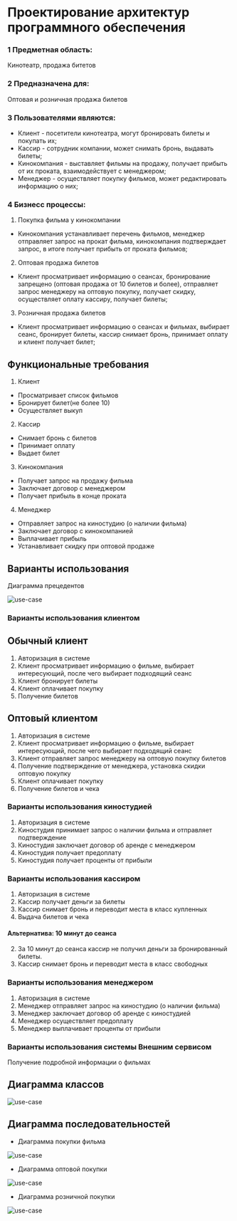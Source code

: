 # Проектирование архитектур программного обеспечения
### 1 Предметная область:
Кинотеатр, продажа битетов
### 2 Предназначена для:
Оптовая и розничная продажа билетов

### 3 Пользователями являются:

* Клиент - посетители кинотеатра, могут бронировать билеты и покупать их;
* Кассир - сотрудник компании, может снимать бронь, выдавать билеты;
* Кинокомпания - выставляет фильмы на продажу, получает прибыть от их проката, взаимодействует с менеджером;
* Менеджер - осуществляет покупку фильмов, может редактировать информацию о них;

### 4 Бизнесс процессы:
1. Покупка фильма у кинокомпании
* Кинокомпания устанавливает перечень фильмов, менеджер отправляет запрос на прокат фильма, кинокомпания подтверждает запрос, в итоге получает прибыть от проката фильмов;
2. Оптовая продажа билетов
* Клиент просматривает информацию о сеансах, бронирование запрещено (оптовая продажа от 10 билетов и более), отправляет запрос менеджеру на оптовую покупку, получает скидку, осуществляет оплату кассиру, получает билеты;
3. Розничная продажа билетов
* Клиент просматривает информацию о сеансах и фильмах, выбирает сеанс, бронирует билеты, кассир снимает бронь, принимает оплату и клиент получает билет;

## Функциональные требования 

1. Клиент
* Просматривает список фильмов
* Бронирует билет(не более 10)
* Осуществляет выкуп

2. Кассир
* Снимает бронь с билетов
* Принимает оплату
* Выдает билет

3. Кинокомпания
* Получает запрос на продажу фильма
* Заключает договор с менеджером
* Получает прибыль в конце проката

4. Менеджер
* Отправляет запрос на киностудию (о наличии фильма)
* Заключает договор с кинокомпанией
* Выплачивает прибыль
* Устанавливает скидку при оптовой продаже

## Варианты использования
Диаграмма прецедентов

![use-case](https://github.com/ChinarevaEV/Proektire_arh_progr-_obesp/blob/master/UML.png)


### Варианты использования клиентом
##	Обычный клиент
1.	Авторизация в системе
2.	Клиент просматривает информацию о фильме, выбирает интересующий, после чего выбирает подходящий сеанс
3.	Клиент бронирует билеты
4.	Клиент оплачивает покупку
5.	Получение билетов



## Оптовый клиентом
1.	Авторизация в системе
2.	Клиент просматривает информацию о фильме, выбирает интересующий, после чего выбирает подходящий сеанс
3.	Клиент отправляет запрос менеджеру на оптовую покупку билетов
4.	Получение подтверждение от менеджера, установка скидки оптовую покупку
5.	Клиент оплачивает покупку
6.	Получение билетов и чека


### Варианты использования киностудией
1.	Авторизация в системе
2.	Киностудия принимает запрос о наличии фильма и отправляет подтверждение
3.	Киностудия заключает договор об аренде с менеджером
4.	Киностудия получает предоплату
5.	Киностудия получает проценты от прибыли

### Варианты использования кассиром
1.	Авторизация в системе
2.	Кассир получает деньги за билеты
3.	Кассир снимает бронь и переводит места в класс купленных
4.	Выдача билетов и чека

#### Альтернатива: 10 минут до сеанса
2.  За 10 минут до сеанса кассир не получил деньги за бронированный билеты.
3.  Кассир снимает бронь и переводит места в класс свободных


### Варианты использования менеджером
1.	Авторизация в системе
2.	Менеджер отправляет запрос на киностудию (о наличии фильма)
3.	Менеджер заключает договор об аренде с киностудией
4.	Менеджер осуществляет предоплату
5.	Менеджер выплачивает проценты от прибыли


### Варианты использования системы  Внешним сервисом
Получение подробной информации о фильмах


## Диаграмма классов
![use-case](https://github.com/ChinarevaEV/Proektire_arh_progr-_obesp/blob/master/ClassDiagram.png)

## Диаграмма последовательностей

* Диаграмма покупки фильма

![use-case](https://github.com/ChinarevaEV/Proektire_arh_progr-_obesp/blob/master/posled_buy_film.png)

* Диаграмма оптовой покупки

![use-case](https://github.com/ChinarevaEV/Proektire_arh_progr-_obesp/blob/master/posled_opt.png)

* Диаграмма розничной покупки

![use-case](https://github.com/ChinarevaEV/Proektire_arh_progr-_obesp/blob/master/posled_obich_kl.png)










